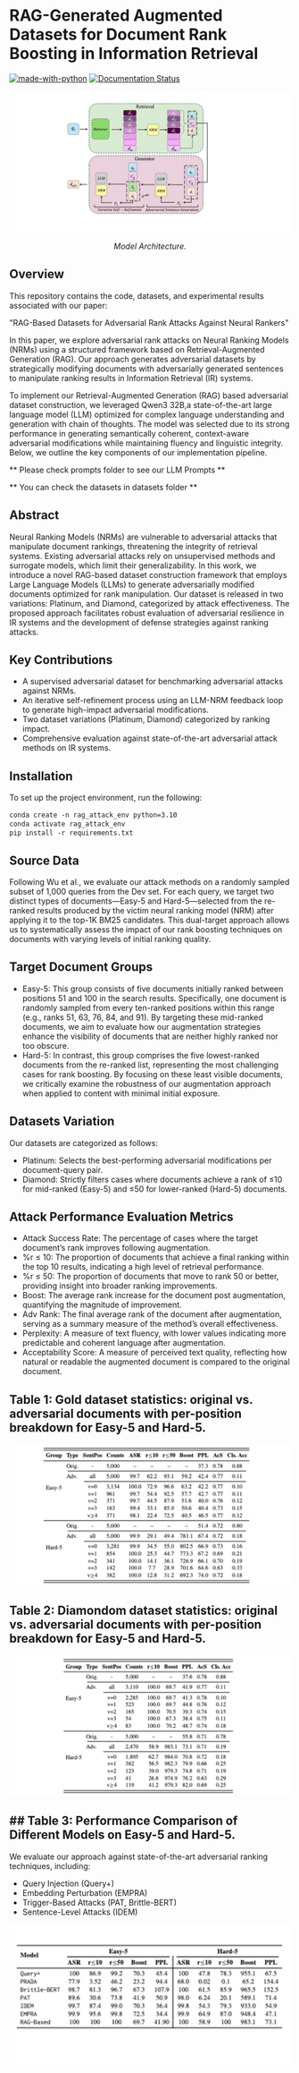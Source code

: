 # RAG-Generated Augmented Datasets for Document Rank Boosting in Information Retrieval

[![made-with-python](https://img.shields.io/badge/Made%20with-Python-1f425f.svg)](https://www.python.org/) [![Documentation Status](https://readthedocs.org/projects/ansicolortags/badge/?version=latest)](http://ansicolortags.readthedocs.io/?badge=latest)

![](images/Slide1.png)
<p align="center"><em>Model Architecture.</em></p>

## Overview

This repository contains the code, datasets, and experimental results associated with our paper:

"RAG-Based Datasets for Adversarial Rank Attacks Against Neural Rankers"

In this paper, we explore adversarial rank attacks on Neural Ranking Models (NRMs) using a structured framework based on Retrieval-Augmented Generation (RAG). Our approach generates adversarial datasets by strategically modifying documents with adversarially generated sentences to manipulate ranking results in Information Retrieval (IR) systems.

To implement our Retrieval-Augmented Generation (RAG) based adversarial dataset construction, we leveraged Qwen3 32B,a state-of-the-art large language model (LLM) optimized for complex language understanding and generation with chain of thoughts. The model was selected due to its strong performance in generating semantically coherent, context-aware adversarial modifications while maintaining fluency and linguistic integrity. Below, we outline the key components of our implementation pipeline.

** Please check prompts folder to see our LLM Prompts **

** You can check the datasets in datasets folder **

## Abstract

Neural Ranking Models (NRMs) are vulnerable to adversarial attacks that manipulate document rankings, threatening the integrity of retrieval systems. Existing adversarial attacks rely on unsupervised methods and surrogate models, which limit their generalizability. In this work, we introduce a novel RAG-based dataset construction framework that employs Large Language Models (LLMs) to generate adversarially modified documents optimized for rank manipulation. Our dataset is released in two variations: Platinum, and Diamond, categorized by attack effectiveness. The proposed approach facilitates robust evaluation of adversarial resilience in IR systems and the development of defense strategies against ranking attacks.

## Key Contributions

- A supervised adversarial dataset for benchmarking adversarial attacks against NRMs.
- An iterative self-refinement process using an LLM-NRM feedback loop to generate high-impact adversarial modifications.
- Two dataset variations (Platinum, Diamond) categorized by ranking impact.
- Comprehensive evaluation against state-of-the-art adversarial attack methods on IR systems.

## Installation
To set up the project environment, run the following:

```
conda create -n rag_attack_env python=3.10
conda activate rag_attack_env
pip install -r requirements.txt
```

## Source Data
Following Wu et al., we evaluate our attack methods on a randomly sampled subset of 1,000 queries from the Dev set. For each query, we target two distinct types of documents—Easy-5 and Hard-5—selected from the re-ranked results produced by the victim neural ranking model (NRM) after applying it to the top-1K BM25 candidates. This dual-target approach allows us to systematically assess the impact of our rank boosting techniques on documents with varying levels of initial ranking quality.

## Target Document Groups
- Easy-5: This group consists of five documents initially ranked between positions 51 and 100 in the search results. Specifically, one document is randomly sampled from every ten-ranked positions within this range (e.g., ranks 51, 63, 76, 84, and 91). By targeting these mid-ranked documents, we aim to evaluate how our augmentation strategies enhance the visibility of documents that are neither highly ranked nor too obscure.
- Hard-5: In contrast, this group comprises the five lowest-ranked documents from the re-ranked list, representing the most challenging cases for rank boosting. By focusing on these least visible documents, we critically examine the robustness of our augmentation approach when applied to content with minimal initial exposure.

## Datasets Variation
Our datasets are categorized as follows:
- Platinum: Selects the best-performing adversarial modifications per document-query pair.
- Diamond: Strictly filters cases where documents achieve a rank of ≤10 for mid-ranked (Easy-5) and ≤50 for lower-ranked (Hard-5) documents.


## Attack Performance Evaluation Metrics
- Attack Success Rate: The percentage of cases where the target document’s rank improves following augmentation.
- %r ≤ 10: The proportion of documents that achieve a final ranking within the top 10 results, indicating a high level of retrieval performance.
- %r ≤ 50: The proportion of documents that move to rank 50 or better, providing insight into broader ranking improvements.
- Boost: The average rank increase for the document post augmentation, quantifying the magnitude of improvement.
- Adv Rank: The final average rank of the document after augmentation, serving as a summary measure of the method’s overall effectiveness.
- Perplexity: A measure of text fluency, with lower values indicating more predictable and coherent language after augmentation.
- Acceptability Score: A measure of perceived text quality, reflecting how natural or readable the augmented document is compared to the original document.

## Table 1: Gold dataset statistics: original vs. adversarial documents with per-position breakdown for Easy-5 and Hard-5.

![](images/Slide2.png)
<p align="center"><em></em></p>

## Table 2: Diamondom dataset statistics: original vs. adversarial documents with per-position breakdown for Easy-5 and Hard-5.

![](images/Slide3.png)
<p align="center"><em></em></p>



## ## Table 3: Performance Comparison of Different Models on Easy-5 and Hard-5.
We evaluate our approach against state-of-the-art adversarial ranking techniques, including:
- Query Injection (Query+)
- Embedding Perturbation (EMPRA)
- Trigger-Based Attacks (PAT, Brittle-BERT)
- Sentence-Level Attacks (IDEM)

![](images/Slide4.png)
<p align="center"><em></em></p>





